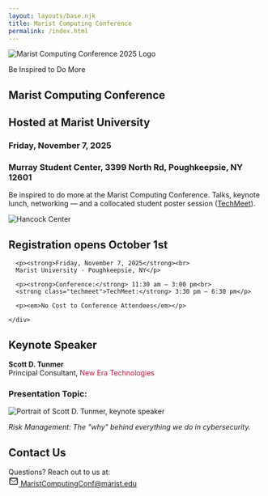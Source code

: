 ```yaml
---
layout: layouts/base.njk
title: Marist Computing Conference
permalink: /index.html
---
```



<section class="hero hero-flex">
  <div class="hero-logo">
    <img 
      src="{{ '/assets/images/MCC-Logo2025.png' | url }}" 
      alt="Marist Computing Conference 2025 Logo"
      class="mcc-hero-logo">
    <p class="mcc-hero-tagline">Be Inspired to Do More</p>
  </div>

  <div class="hero-text">
    <h1>Marist Computing Conference</h1>
    <h2>Hosted at Marist University</h2>
    <h3>Friday, November 7, 2025</h3>
    <h3>Murray Student Center, 3399 North Rd, Poughkeepsie, NY 12601</h3>  
    <p>
      Be inspired to do more at the Marist Computing Conference. Talks, keynote lunch, 
      networking — and a collocated student poster session (<a href="/techmeet/">TechMeet</a>).
    </p>
  </div>
</section>


<section class="save-the-date">
  <div class="save-the-date-inner">
    <div class="save-the-date-image">
      <img src="/MCC2025/assets/images/hancock-center-official.jpg" alt="Hancock Center">
    </div>
    <div class="save-the-date-content">
      <h2>Registration opens October 1st</h2>

      <p><strong>Friday, November 7, 2025</strong><br>
      Marist University · Poughkeepsie, NY</p>

      <p><strong>Conference:</strong> 11:30 am – 3:00 pm<br>
      <strong class="techmeet">TechMeet:</strong> 3:30 pm – 6:30 pm</p>

      <p><em>No Cost to Conference Attendees</em></p>

    </div>
  </div>
</section>

<div class="keynote-card">
  <div class="keynote-inner">
    <div class="keynote-content">
    <h2>Keynote Speaker</h2>
      <div class="title-block">
        <div>
          <p><strong>Scott D. Tunmer</strong><br>
          Principal Consultant, <span style="color:#c91235;">New Era Technologies</span></p>
          <h3>Presentation Topic:</h3>
        </div>
        <div class="keynote-image">
          <img src="/MCC2025/assets/images/keynote-pic.jpg" alt="Portrait of Scott D. Tunmer, keynote speaker">
        </div>
      </div>
      <p class="keynote-topic"><em>Risk Management: The "why" behind everything we do in cybersecurity.</em></p>
    </div>
  </div>
</div>


<section class="contact-card">
  <h2>Contact Us</h2>
  <p>
    Questions? Reach out to us at:<br>
    <a href="mailto:MaristComputingConf@marist.edu" class="contact-link">
      <svg xmlns="http://www.w3.org/2000/svg" 
           viewBox="0 0 24 24" 
           width="20" height="20" 
           fill="currentColor" 
           class="contact-icon">
        <path d="M4 4h16c1.1 0 2 .9 2 2v12c0 
        1.1-.9 2-2 2H4c-1.1 0-2-.9-2-2V6c0-1.1.9-2 
        2-2zm0 2v.01L12 13l8-6.99V6H4zm16 
        12V8l-8 6-8-6v10h16z"/>
      </svg>
      MaristComputingConf@marist.edu
    </a>
  </p>
</section>




